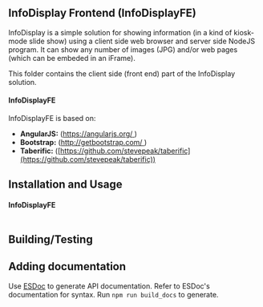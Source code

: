 ﻿## InfoDisplay Frontend (InfoDisplayFE)

InfoDisplay is a simple solution for showing information (in a kind of kiosk-mode slide show) using a client side web browser and server side NodeJS program.
It can show any number of images (JPG) and/or web pages (which can be embeded in an iFrame).

This folder contains the client side (front end) part of the InfoDisplay solution.

#### InfoDisplayFE
InfoDisplayFE is based on:

* **AngularJS:**  ([https://angularjs.org/ ](https://angularjs.org/ ))
* **Bootstrap:**  ([http://getbootstrap.com/ ](http://getbootstrap.com/ ))
* **Taberific:**  ([https://github.com/stevepeak/taberific](https://github.com/stevepeak/taberific))



## Installation and Usage


#### InfoDisplayFE


```some instructions to explain usage ....
```



## Building/Testing



## Adding documentation
Use [ESDoc](https://esdoc.org/) to generate API documentation. 
Refer to ESDoc's documentation for syntax. Run `npm run build_docs` to generate.




